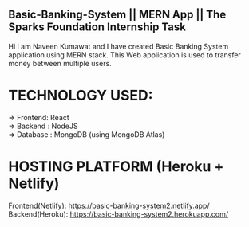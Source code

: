  ## Basic-Banking-System || MERN App || The Sparks Foundation Internship Task

Hi i am Naveen Kumawat and I have created Basic Banking System application using MERN stack.
This Web application is used to transfer money between multiple users.

# TECHNOLOGY USED:

=> Frontend: React                                                                             
=> Backend : NodeJS                                                                               
=> Database : MongoDB (using MongoDB Atlas)                                                     

# HOSTING PLATFORM (Heroku + Netlify)                                                         

Frontend(Netlify): https://basic-banking-system2.netlify.app/                                                
Backend(Heroku):  https://basic-banking-system2.herokuapp.com/                                  
